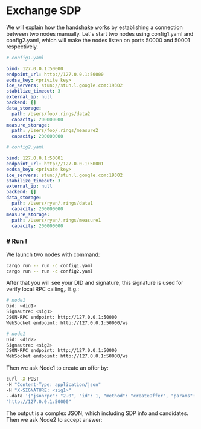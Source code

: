 # Exchange SDP

We will explain how the handshake works by establishing a connection between two nodes manually. Let's start two nodes using config1.yaml and config2.yaml, which will make the nodes listen on ports 50000 and 50001 respectively.

```yaml
# config1.yaml

bind: 127.0.0.1:50000
endpoint_url: http://127.0.0.1:50000
ecdsa_key: <privite key>
ice_servers: stun://stun.l.google.com:19302
stabilize_timeout: 3
external_ip: null
backend: []
data_storage:
  path: /Users/foo/.rings/data2
  capacity: 200000000
measure_storage:
  path: /Users/foo/.rings/measure2
  capacity: 200000000

```

```yaml
# config2.yaml

bind: 127.0.0.1:50001
endpoint_url: http://127.0.0.1:50001
ecdsa_key: <private key>
ice_servers: stun://stun.l.google.com:19302
stabilize_timeout: 3
external_ip: null
backend: []
data_storage:
  path: /Users/ryan/.rings/data1
  capacity: 200000000
measure_storage:
  path: /Users/ryan/.rings/measure1
  capacity: 200000000

```

### # Run !

We launch two nodes with command:

```bash
cargo run -- run -c config1.yaml
cargo run -- run -c config2.yaml
```

After that you will see your DID and signature, this signature is used for verify local RPC calling,. E.g.:

```bash
# node1
Did: <did1>
Signautre: <sig1>
JSON-RPC endpoint: http://127.0.0.1:50000
WebSocket endpoint: http://127.0.0.1:50000/ws

# node1
Did: <did2>
Signautre: <sig2>
JSON-RPC endpoint: http://127.0.0.1:50000
WebSocket endpoint: http://127.0.0.1:50000/ws
```

Then we ask Node1 to create an offer by:

```bash
curl -X POST
-H "Content-Type: application/json"
-H "X-SIGNATURE: <sig1>"
--data '{"jsonrpc": "2.0", "id": 1, "method": "createOffer", "params": []}'
"http://127.0.0.1:50000"
```

The output is a complex JSON, which including SDP info and candidates. Then we ask Node2 to accept answer:



